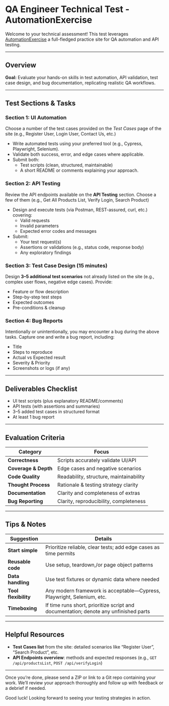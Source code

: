 # QA Engineer Technical Test - AutomationExercise

Welcome to your technical assessment! This test leverages [AutomationExercise](https://www.automationexercise.com/) a full-fledged practice site for QA automation and API testing.

---

##  Overview

**Goal:** Evaluate your hands-on skills in test automation, API validation, test case design, and bug documentation, replicating realistic QA workflows.

---

##  Test Sections & Tasks

### Section 1: UI Automation

Choose a number of the test cases provided on the _Test Cases_ page of the site (e.g., Register User, Login User, Contact Us, etc.)
- Write automated tests using your preferred tool (e.g., Cypress, Playwright, Selenium).
- Validate both success, error, and edge cases where applicable.
- Submit both:
  - Test scripts (clean, structured, maintainable)
  - A short README or comments explaining your approach.

### Section 2: API Testing

Review the API endpoints available on the **API Testing** section. Choose a few of them (e.g., Get All Products List, Verify Login, Search Product)
- Design and execute tests (via Postman, REST-assured, curl, etc.) covering:
  - Valid requests
  - Invalid parameters
  - Expected error codes and messages
- Submit:
  - Your test request(s)
  - Assertions or validations (e.g., status code, response body)
  - Any exploratory findings

### Section 3: Test Case Design (15 minutes)

Design **3–5 additional test scenarios** not already listed on the site (e.g., complex user flows, negative edge cases). Provide:
- Feature or flow description
- Step-by-step test steps
- Expected outcomes
- Pre-conditions & cleanup

### Section 4: Bug Reports

Intentionally or unintentionally, you may encounter a bug during the above tasks. Capture one and write a bug report, including:
- Title
- Steps to reproduce
- Actual vs Expected result
- Severity & Priority
- Screenshots or logs (if any)

---

##  Deliverables Checklist

- UI test scripts (plus explanatory README/comments)  
- API tests (with assertions and summaries)  
- 3–5 added test cases in structured format  
- At least 1 bug report

---

##  Evaluation Criteria

| Category           | Focus                                  |
|-------------------|----------------------------------------|
| **Correctness**     | Scripts accurately validate UI/API     |
| **Coverage & Depth** | Edge cases and negative scenarios      |
| **Code Quality**     | Readability, structure, maintainability |
| **Thought Process** | Rationale & testing strategy clarity   |
| **Documentation**    | Clarity and completeness of extras     |
| **Bug Reporting**    | Clarity, reproducibility, completeness |

---

##  Tips & Notes

| Suggestion                        | Details |
|----------------------------------|---------|
| **Start simple**                   | Prioritize reliable, clear tests; add edge cases as time permits |
| **Reusable code**                  | Use setup, teardown,/or page object patterns |
| **Data handling**                 | Use test fixtures or dynamic data where needed |
| **Tool flexibility**               | Any modern framework is acceptable—Cypress, Playwright, Selenium, etc. |
| **Timeboxing**                     | If time runs short, prioritize script and documentation; denote any unfinished parts |

---

##  Helpful Resources

- **Test Cases list** from the site: detailed scenarios like “Register User”, “Search Product”, etc.
- **API Endpoints overview**: methods and expected responses (e.g., `GET /api/productsList`, `POST /api/verifyLogin`)

---

Once you’re done, please send a ZIP or link to a Git repo containing your work. We’ll review your approach thoroughly and follow up with feedback or a debrief if needed.

Good luck! Looking forward to seeing your testing strategies in action.
